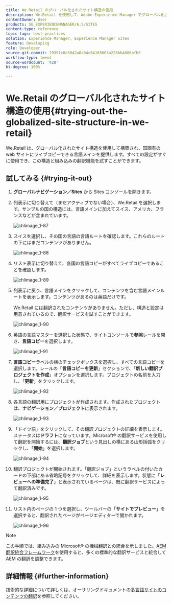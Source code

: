 ```yaml
---
title: We.Retail のグローバル化されたサイト構造の使用
description: We.Retail を使用して、Adobe Experience Manager でグローバル化されたサイト構造を試す方法を説明します。
contentOwner: User
products: SG_EXPERIENCEMANAGER/6.5/SITES
content-type: reference
topic-tags: best-practices
solution: Experience Manager, Experience Manager Sites
feature: Developing
role: Developer
source-git-commit: 29391c8e3042a8a04c64165663a228bb4886afb5
workflow-type: tm+mt
source-wordcount: '428'
ht-degree: 100%

---
```


# We.Retail のグローバル化されたサイト構造の使用{#trying-out-the-globalized-site-structure-in-we-retail}

We.Retail は、グローバル化されたサイト構造を使用して構築され、国固有の web サイトにライブコピーできる言語メインを提供します。すべての設定がすぐに使用でき、この構造と組み込みの翻訳機能を試すことができます。

## 試してみる {#trying-it-out}

1. **グローバルナビゲーション／Sites** から Sites コンソールを開きます。
1. 列表示に切り替えて（まだアクティブでない場合）、We.Retail を選択します。サンプルの国の構造には、言語メインに加えてスイス、アメリカ、フランスなどが含まれています。

   ![chlimage_1-87](assets/chlimage_1-87a.png)

1. スイスを選択し、その国の言語の言語ルートを確認します。これらのルートの下にはまだコンテンツがありません。

   ![chlimage_1-88](assets/chlimage_1-88a.png)

1. リスト表示に切り替えて、各国の言語コピーがすべてライブコピーであることを確認します。

   ![chlimage_1-89](assets/chlimage_1-89a.png)

1. 列表示に戻り、言語メインをクリックして、コンテンツを含む言語メインルートを表示します。コンテンツがあるのは英語だけです。

   We.Retail には翻訳されたコンテンツがありません。ただし、構造と設定は用意されているので、翻訳サービスを試すことができます。

   ![chlimage_1-90](assets/chlimage_1-90a.png)

1. 英語の言語マスターを選択した状態で、サイトコンソールで&#x200B;**参照**&#x200B;レールを開き、**言語コピー**&#x200B;を選択します。

   ![chlimage_1-91](assets/chlimage_1-91.png)

1. **言語コピー**&#x200B;ラベルの横のチェックボックスを選択し、すべての言語コピーを選択します。レールの「**言語コピーを更新**」セクションで、「**新しい翻訳プロジェクトを作成**」オプションを選択します。プロジェクトの名前を入力し、「**更新**」をクリックします。

   ![chlimage_1-92](assets/chlimage_1-92.png)

1. 各言語の翻訳用にプロジェクトが作成されます。作成されたプロジェクトは、**ナビゲーション／プロジェクト**&#x200B;に表示されます。

   ![chlimage_1-93](assets/chlimage_1-93.png)

1. 「ドイツ語」をクリックして、その翻訳プロジェクトの詳細を表示します。ステータスは&#x200B;**ドラフト**&#x200B;になっています。Microsoft® の翻訳サービスを使用して翻訳を開始するには、**翻訳ジョブ**&#x200B;という見出しの横にある山形括弧をクリックし、「**開始**」を選択します。

   ![chlimage_1-94](assets/chlimage_1-94.png)

1. 翻訳プロジェクトが開始されます。「翻訳ジョブ」というラベルの付いたカードの下部にある省略記号をクリックして、詳細を表示します。状態に「**レビューへの準備完了**」と表示されているページは、既に翻訳サービスによって翻訳済みです。

   ![chlimage_1-95](assets/chlimage_1-95.png)

1. リスト内のページの 1 つを選択し、ツールバーの「**サイトでプレビュー**」を選択すると、翻訳されたページがページエディターで開かれます。

   ![chlimage_1-96](assets/chlimage_1-96.png)

>[!NOTE]
>
>この手順では、組み込みの Microsoft® の機械翻訳との統合を示しました。[AEM 翻訳統合フレームワーク](/help/sites-administering/translation.md)を使用すると、多くの標準的な翻訳サービスと統合して AEM の翻訳を調整できます。

## 詳細情報 {#further-information}

技術的な詳細について詳しくは、オーサリングドキュメントの[多言語サイトのコンテンツの翻訳](/help/sites-administering/translation.md)を参照してください。
